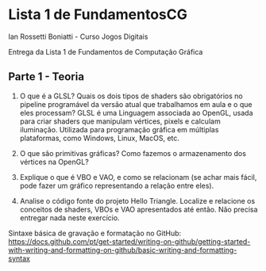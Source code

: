 # Lista 1 de FundamentosCG

Ian Rossetti Boniatti - Curso Jogos Digitais 

Entrega da Lista 1 de Fundamentos de Computação Gráfica

## Parte 1 - Teoria
1. O que é a GLSL? Quais os dois tipos de shaders são obrigatórios no pipeline programável da versão atual que trabalhamos em aula e o que eles processam?
   GLSL é uma Linguagem associada ao OpenGL, usada para criar shaders que manipulam vértices, pixels e calculam iluminação. Utilizada para programação gráfica em múltiplas plataformas, como Windows, Linux, MacOS,
etc.




   
2. O que são primitivas gráficas? Como fazemos o armazenamento dos vértices na OpenGL?
3. Explique o que é VBO e VAO, e como se relacionam (se achar mais fácil, pode fazer um gráfico representando a relação entre eles).
4. Analise o código fonte do projeto Hello Triangle. Localize e relacione os conceitos de shaders, VBOs e VAO apresentados até então. Não precisa entregar nada neste exercício.



Sintaxe básica de gravação e formatação no GitHub:
https://docs.github.com/pt/get-started/writing-on-github/getting-started-with-writing-and-formatting-on-github/basic-writing-and-formatting-syntax

